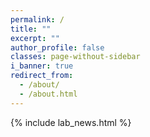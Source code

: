 ```yaml
---
permalink: /
title: ""
excerpt: ""
author_profile: false
classes: page-without-sidebar
i_banner: true
redirect_from: 
  - /about/
  - /about.html
---
```



{% include lab_news.html %}